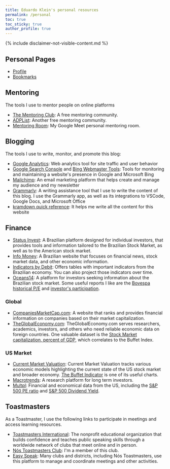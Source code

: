 ```yaml
---
title: Eduardo Klein's personal resources
permalink: /personal
toc: true
toc_sticky: true
author_profile: true
---
```


{% include disclaimer-not-visible-content.md %}

## Personal Pages

- [Profile](/profile)
- [Bookmarks](/bookmarks)

## Mentoring

The tools I use to mentor people on online platforms

- [The Mentoring Club](https://www.mentoring-club.com): A free mentoring community.
- [ADPList](https://adplist.org): Another free mentoring community.
- [Mentoring Room](https://meet.google.com/ufp-jpqe-kre): My Google Meet personal mentoring room.

## Blogging

The tools I use to write, monitor, and promote this blog:

- [Google Analytics](https://analytics.google.com): Web analytics tool for site traffic and user behavior
- [Google Search Console](https://search.google.com/search-console) and [Bing Webmaster Tools](https://www.bing.com/webmasters): Tools for monitoring and maintaining a website's presence in Google and Microsoft Bing
- [Mailchimp](https://mailchimp.com): An email marketing platform that helps create and manage my audience and my newsletter
- [Grammarly](https://app.grammarly.com): A writing assistance tool that I use to write the content of this blog. I use the Grammarly app, as well as its integrations to VSCode, Google Docs, and Microsoft Office
- [kramdown quick reference](https://kramdown.gettalong.org/quickref.html): It helps me write all the content for this website

## Finance

- [Status Invest](https://statusinvest.com.br/): A Brazilian platform designed for individual investors, that provides tools and information tailored to the Brazilian Stock Market, as well as to the American stock market.
- [Info Money](https://www.infomoney.com.br/): A Brazilian website that focuses on financial news, stock market data, and other economic information.
- [Indicators by Debit](https://debit.com.br/tabelas/indicadores-economicos.php): Offers tables with important indicators from the Brazilian economy. You can also project those indicators over time.
- [Oceans14](https://www.oceans14.com.br): A platform for investors seeking information about the Brazilian stock market. Some useful reports I like are the [Bovespa historical P/E](https://www.oceans14.com.br/acoes/historico-pl-bovespa) and [investor's participation](https://www.oceans14.com.br/acoes/participacao-investidores-b3).

### Global

- [CompaniesMarketCap.com](https://companiesmarketcap.com/): A website that ranks and provides financial information on companies based on their market capitalization.
- [TheGlobalEconomy.com](https://pt.theglobaleconomy.com/): TheGlobalEconomy.com serves researchers, academics, investors, and others who need reliable economic data on foreign countries. One valuable dataset is the [Stock Market capitalization, percent of GDP](https://www.theglobaleconomy.com/rankings/Stock_market_capitalization/), which correlates to the Buffet Index.

### US Market

- [Current Market Valuation](https://www.currentmarketvaluation.com/): Current Market Valuation tracks various economic models highlighting the current state of the US stock market and broader economy. [The Buffet Indicator](https://www.currentmarketvaluation.com/models/buffett-indicator.php) is one of its useful charts.
- [Macrotrends](https://www.macrotrends.net/): A research platform for long term investors.
- [Multpl](https://www.multpl.com/): Financial and economical data from the US, including the [S&P 500 PE ratio](https://www.multpl.com/s-p-500-pe-ratio) and [S&P 500 Dividend Yield](https://www.multpl.com/s-p-500-dividend-yield).

## Toastmasters

As a Toastmaster, I use the following links to participate in meetings and access learning resources.

- [Toastmasters International](https://www.toastmasters.org/): The nonprofit educational organization that builds confidence and teaches public speaking skills through a worldwide network of clubs that meet online and in person.
- [Nós Toastmasters Club](https://toastmastersbrasil.org/regiao/regiao-sul/nos-toastmasters/): I'm a member of this club.
- [Easy Speak](https://easy-speak.org/): Many clubs and districts, including Nós Toastmasters, use this platform to manage and coordinate meetings and other activities.